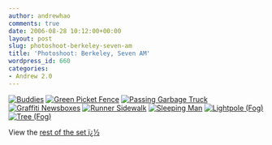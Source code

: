 ```yaml
---
author: andrewhao
comments: true
date: 2006-08-28 10:12:00+00:00
layout: post
slug: photoshoot-berkeley-seven-am
title: 'Photoshoot: Berkeley, Seven AM'
wordpress_id: 660
categories:
- Andrew 2.0
---
```


[![Buddies](http://static.flickr.com/57/227317906_d1f60a7d5c_m.jpg)](http://www.flickr.com/photos/g9labs/227317906/)
[![Green Picket Fence](http://static.flickr.com/69/227318666_4265b716b6_m.jpg)](http://www.flickr.com/photos/g9labs/227318666/)
[![Passing Garbage Truck](http://static.flickr.com/62/227319509_aad73784dc_m.jpg)](http://www.flickr.com/photos/g9labs/227319509/)
[![Graffiti Newsboxes](http://static.flickr.com/70/227318225_1269240ea0_m.jpg)](http://www.flickr.com/photos/g9labs/227318225/)
[![Runner Sidewalk](http://static.flickr.com/77/227319969_a0ceb34352_m.jpg)](http://www.flickr.com/photos/g9labs/227319969/)
[![Sleeping Man](http://static.flickr.com/98/227320201_4f48a2daef_m.jpg)](http://www.flickr.com/photos/g9labs/227320201/)
[![Lightpole (Fog)](http://static.flickr.com/98/226247082_48902bd213_m.jpg)](http://www.flickr.com/photos/g9labs/226247082/)
[![Tree (Fog)](http://static.flickr.com/81/226247081_8621983141_m.jpg)](http://www.flickr.com/photos/g9labs/226247081/)

  

View the [rest of the set ï¿½](http://www.flickr.com/photos/g9labs/sets/72157594255111783/)
